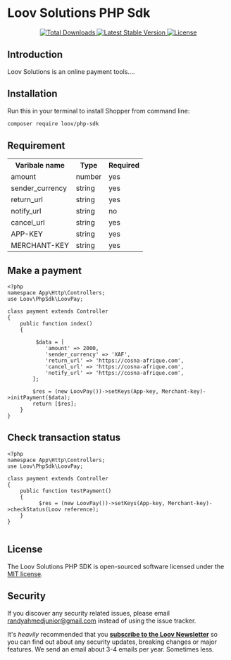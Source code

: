 # Loov Solutions PHP Sdk

<p align="center">
  <a href="https://packagist.org/packages/loov/php-sdk">
    <img src="https://img.shields.io/packagist/dt/loov/php-sdk" alt="Total Downloads">
  </a>
  <a href="https://packagist.org/packages/loov/php-sdk">
    <img src="https://img.shields.io/packagist/v/loov/php-sdk" alt="Latest Stable Version">
  </a>
  <a href="https://packagist.org/packages/loov/php-sdk">
    <img src="https://img.shields.io/packagist/l/loov/php-sdk" alt="License">
  </a>
</p>

## Introduction

Loov Solutions is an online payment tools....

## Installation

Run this in your terminal to install Shopper from command line:

``` bash
composer require loov/php-sdk
```
## Requirement

<table>
    <tr>
        <th>Varibale name</th>
        <th>Type</th>
        <th>Required</th>
    </tr>
    <tr>
        <td>amount</td>
        <td>number</td>
        <td>yes</td>
    </tr>
     <tr>
        <td>sender_currency</td>
        <td>string</td>
        <td>yes</td>
    </tr>
    <tr>
       <td>return_url</td>
       <td>string</td>
       <td>yes</td>
    </tr>
    <tr>
       <td>notify_url</td>
       <td>string</td>
       <td>no</td>
    </tr>
    <tr>
       <td>cancel_url</td>
       <td>string</td>
       <td>yes</td>
    </tr>
    <tr>
       <td>APP-KEY</td>
       <td>string</td>
       <td>yes</td>
    </tr>
    <tr>
       <td>MERCHANT-KEY</td>
       <td>string</td>
       <td>yes</td>
    </tr>
</table>

## Make a payment
```
<?php
namespace App\Http\Controllers;
use Loov\PhpSdk\LoovPay;

class payment extends Controller
{
    public function index()
    {

         $data = [
            'amount' => 2000,
            'sender_currency' => 'XAF',
            'return_url' => 'https://cosna-afrique.com',
            'cancel_url' => 'https://cosna-afrique.com',
            'notify_url' => 'https://cosna-afrique.com',
        ];

        $res = (new LoovPay())->setKeys(App-key, Merchant-key)->initPayment($data);
        return [$res];
    }
}

```

## Check transaction status
```
<?php
namespace App\Http\Controllers;
use Loov\PhpSdk\LoovPay;

class payment extends Controller
{
    public function testPayment()
    {
          $res = (new LoovPay())->setKeys(App-key, Merchant-key)->checkStatus(Loov reference);
    }
}


```

## License

The Loov Solutions PHP SDK is open-sourced software licensed under the [MIT license](https://opensource.org/licenses/MIT).

## Security

If you discover any security related issues, please email randyahmedjunior@gmail.com instead of using the issue tracker.

It's _heavily_ recommended that you **[subscribe to the Loov Newsletter](http://loov-solutions.com)** so you can find out about any security updates, breaking changes or major features.
We send an email about 3-4 emails per year. Sometimes less.
